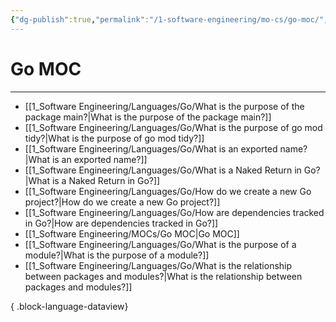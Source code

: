```yaml
---
{"dg-publish":true,"permalink":"/1-software-engineering/mo-cs/go-moc/","tags":["code/go"],"created":"2023-08-03T07:48:54.702-05:00","updated":"2023-09-05T14:31:12.720-05:00"}
---
```


# Go MOC
---
- [[1_Software Engineering/Languages/Go/What is the purpose of the package main?\|What is the purpose of the package main?]]
- [[1_Software Engineering/Languages/Go/What is the purpose of go mod tidy?\|What is the purpose of go mod tidy?]]
- [[1_Software Engineering/Languages/Go/What is an exported name?\|What is an exported name?]]
- [[1_Software Engineering/Languages/Go/What is a Naked Return in Go?\|What is a Naked Return in Go?]]
- [[1_Software Engineering/Languages/Go/How do we create a new Go project?\|How do we create a new Go project?]]
- [[1_Software Engineering/Languages/Go/How are dependencies tracked in Go?\|How are dependencies tracked in Go?]]
- [[1_Software Engineering/MOCs/Go MOC\|Go MOC]]
- [[1_Software Engineering/Languages/Go/What is the purpose of a module?\|What is the purpose of a module?]]
- [[1_Software Engineering/Languages/Go/What is the relationship between packages and modules?\|What is the relationship between packages and modules?]]

{ .block-language-dataview}